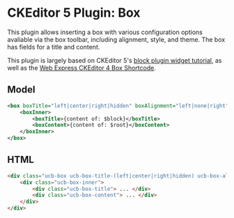 # CKEditor 5 Plugin: Box 

This plugin allows inserting a box with various configuration options avaliable via the box toolbar, including alignment, style, and theme. The box has fields for a title and content.

This plugin is largely based on CKEditor 5's [block plugin widget tutorial](https://ckeditor.com/docs/ckeditor5/latest/framework/guides/tutorials/implementing-a-block-widget.html), as well as the [Web Express CKEditor 4 Box Shortcode](https://www.colorado.edu/demos/web-express/web-express-core/content-styling/shortcodes/box-shortcode).

## Model
```xml
<box boxTitle="left|center|right|hidden" boxAlignment="left|none|right" boxStyle="fill|outline|none" boxTheme="black|darkgray|lightgray|white">
	<boxInner>
		<boxTitle>{content of: $block}</boxTitle>
		<boxContent>{content of: $root}</boxContent>
	</boxInner>
</box>
```

## HTML
```html
<div class="ucb-box ucb-box-title-(left|center|right|hidden) ucb-box-alignment-(left|none|right) ucb-box-style-(fill|outline|none) ucb-box-theme-(black|darkgray|lightgray|white)">
	<div class="ucb-box-inner">
		<div class="ucb-box-title"> ... </div>
		<div class="ucb-box-content"> ... </div>
	</div>
</div>
```
